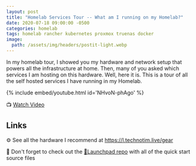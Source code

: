 ```yaml
---
layout: post
title: "Homelab Services Tour -- What am I running on my Homelab?"
date: 2020-07-18 09:00:00 -0500
categories: homelab
tags: homelab rancher kubernetes proxmox truenas docker
image:
  path: /assets/img/headers/postit-light.webp
---
```


In my homelab tour, I  showed you my hardware and network setup that powers all the infrastructure at home.  Then, many of you asked which services I am hosting on this hardware.  Well, here it is.  This is a tour of all the self hosted services I have running in my Homelab.

{% include embed/youtube.html id='NHvoN-phAgo' %}

📺 [Watch Video](https://www.youtube.com/watch?v=NHvoN-phAgo)

## Links

⚙️ See all the hardware I recommend at <https://l.technotim.live/gear>

🚀 Don't forget to check out the [🚀Launchpad repo](https://l.technotim.live/quick-start) with all of the quick start source files
